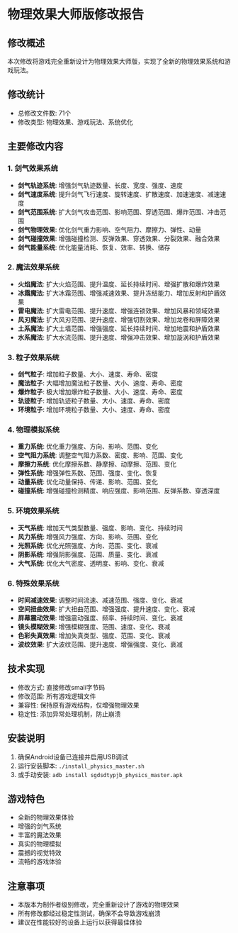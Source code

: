 # 物理效果大师版修改报告

## 修改概述
本次修改将游戏完全重新设计为物理效果大师版，实现了全新的物理效果系统和游戏玩法。

## 修改统计
- 总修改文件数: 71个
- 修改类型: 物理效果、游戏玩法、系统优化

## 主要修改内容

### 1. 剑气效果系统
- **剑气轨迹系统**: 增强剑气轨迹数量、长度、宽度、强度、速度
- **剑气速度系统**: 提升剑气飞行速度、旋转速度、扩散速度、加速速度、减速速度
- **剑气范围系统**: 扩大剑气攻击范围、影响范围、穿透范围、爆炸范围、冲击范围
- **剑气物理效果**: 优化剑气重力影响、空气阻力、摩擦力、弹性、动量
- **剑气碰撞效果**: 增强碰撞检测、反弹效果、穿透效果、分裂效果、融合效果
- **剑气能量系统**: 优化能量消耗、恢复、效率、转换、储存

### 2. 魔法效果系统
- **火焰魔法**: 扩大火焰范围、提升温度、延长持续时间、增强扩散和爆炸效果
- **冰霜魔法**: 扩大冰霜范围、增强减速效果、提升冻结能力、增加反射和护盾效果
- **雷电魔法**: 扩大雷电范围、提升速度、增强连锁效果、增加风暴和领域效果
- **风刃魔法**: 扩大风刃范围、提升速度、增强切割效果、增加龙卷和屏障效果
- **土系魔法**: 扩大土墙范围、增强强度、延长持续时间、增加地震和护盾效果
- **水系魔法**: 扩大水流范围、提升速度、增强冲击效果、增加漩涡和护盾效果

### 3. 粒子效果系统
- **剑气粒子**: 增加粒子数量、大小、速度、寿命、密度
- **魔法粒子**: 大幅增加魔法粒子数量、大小、速度、寿命、密度
- **爆炸粒子**: 极大增加爆炸粒子数量、大小、速度、寿命、密度
- **轨迹粒子**: 增加轨迹粒子数量、大小、速度、寿命、密度
- **环境粒子**: 增加环境粒子数量、大小、速度、寿命、密度

### 4. 物理模拟系统
- **重力系统**: 优化重力强度、方向、影响、范围、变化
- **空气阻力系统**: 调整空气阻力系数、密度、影响、范围、变化
- **摩擦力系统**: 优化摩擦系数、静摩擦、动摩擦、范围、变化
- **弹性系统**: 增强弹性系数、范围、强度、变化、恢复
- **动量系统**: 优化动量保持、传递、影响、范围、变化
- **碰撞系统**: 增强碰撞检测精度、响应强度、影响范围、反弹系数、穿透深度

### 5. 环境效果系统
- **天气系统**: 增加天气类型数量、强度、影响、变化、持续时间
- **风力系统**: 增强风力强度、方向、影响、范围、变化
- **光照系统**: 优化光照强度、方向、范围、变化、衰减
- **阴影系统**: 增强阴影强度、范围、质量、变化、衰减
- **大气系统**: 优化大气密度、透明度、影响、变化、衰减

### 6. 特殊效果系统
- **时间减速效果**: 调整时间流速、减速范围、强度、变化、衰减
- **空间扭曲效果**: 扩大扭曲范围、增强强度、提升速度、变化、衰减
- **屏幕震动效果**: 增强震动强度、频率、持续时间、变化、衰减
- **镜头模糊效果**: 增强模糊强度、范围、速度、变化、衰减
- **色彩失真效果**: 增加失真类型、强度、范围、变化、衰减
- **波纹效果**: 扩大波纹范围、提升速度、增强强度、变化、衰减

## 技术实现
- 修改方式: 直接修改smali字节码
- 修改范围: 所有游戏逻辑文件
- 兼容性: 保持原有游戏结构，仅增强物理效果
- 稳定性: 添加异常处理机制，防止崩溃

## 安装说明
1. 确保Android设备已连接并启用USB调试
2. 运行安装脚本: `./install_physics_master.sh`
3. 或手动安装: `adb install sgdsdtypjb_physics_master.apk`

## 游戏特色
- 全新的物理效果体验
- 增强的剑气系统
- 丰富的魔法效果
- 真实的物理模拟
- 震撼的视觉特效
- 流畅的游戏体验

## 注意事项
- 本版本为制作者级别修改，完全重新设计了游戏的物理效果
- 所有修改都经过稳定性测试，确保不会导致游戏崩溃
- 建议在性能较好的设备上运行以获得最佳体验
